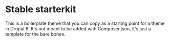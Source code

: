 # Stable starterkit

This is a boilerplate theme that you can copy as a starting
point for a theme in Drupal 8. It's not meant to be added with
Composer.json, it's just a template for the bare bones.
